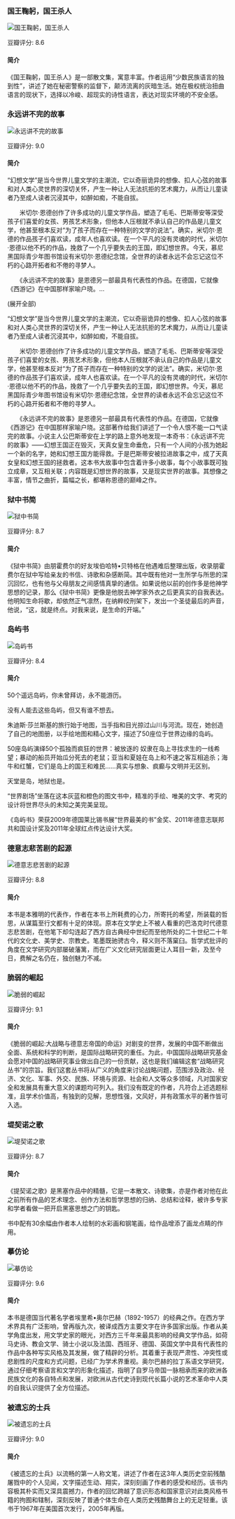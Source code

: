 

### 国王鞠躬，国王杀人

![国王鞠躬，国王杀人](https://img1.doubanio.com/view/subject/l/public/s4492037.jpg)

豆瓣评分: 8.6

#### 简介

《国王鞠躬，国王杀人》是一部散文集，寓意丰富。作者运用“少数民族语言的独到性”，讲述了她在秘密警察的监督下，颠沛流离的灰暗生活。她在极权统治扭曲语言的现状下，选择以冷峻、超现实的诗性语言，表达对现实环境的不安全感。



### 永远讲不完的故事

![永远讲不完的故事](https://img1.doubanio.com/view/subject/l/public/s1989989.jpg)

豆瓣评分: 9.0

#### 简介

“幻想文学”是当今世界儿童文学的主潮流，它以奇丽诡异的想像、扣人心弦的故事和对人类心灵世界的深切关怀，产生一种让人无法抗拒的艺术魔力，从而让儿童读者乃至成人读者沉浸其中，如醉如痴，不能自拔。



　　米切尔·恩德创作了许多成功的儿童文学作品，塑造了毛毛、巴斯蒂安等深受孩子们喜爱的女孩、男孩艺术形象，但他本人压根就不承认自己的作品是儿童文学，他甚至根本反对“为了孩子而存在一种特别的文学的说法”。确实，米切尔·恩德的作品孩子们喜欢读，成年人也喜欢读。在一个平凡的没有灵魂的时代，米切尔·恩德以他不朽的作品，挽救了一个几乎要失去的王国，即幻想世界。今天，慕尼黑国际青少年图书馆设有米切尔·恩德纪念馆，全世界的读者永远不会忘记这位不朽的心路开拓者和不倦的寻梦人。

　　《永远讲不完的故事》是恩德另一部最具有代表性的作品。在德国，它就像《西游记》在中国那样家喻户晓。...

(展开全部)

“幻想文学”是当今世界儿童文学的主潮流，它以奇丽诡异的想像、扣人心弦的故事和对人类心灵世界的深切关怀，产生一种让人无法抗拒的艺术魔力，从而让儿童读者乃至成人读者沉浸其中，如醉如痴，不能自拔。



　　米切尔·恩德创作了许多成功的儿童文学作品，塑造了毛毛、巴斯蒂安等深受孩子们喜爱的女孩、男孩艺术形象，但他本人压根就不承认自己的作品是儿童文学，他甚至根本反对“为了孩子而存在一种特别的文学的说法”。确实，米切尔·恩德的作品孩子们喜欢读，成年人也喜欢读。在一个平凡的没有灵魂的时代，米切尔·恩德以他不朽的作品，挽救了一个几乎要失去的王国，即幻想世界。今天，慕尼黑国际青少年图书馆设有米切尔·恩德纪念馆，全世界的读者永远不会忘记这位不朽的心路开拓者和不倦的寻梦人。

　　《永远讲不完的故事》是恩德另一部最具有代表性的作品。在德国，它就像《西游记》在中国那样家喻户晓。这部著作给我们讲述了一个令人恨不能一口气读完的故事。小说主人公巴斯蒂安在上学的路上意外地发现一本奇书：《永远讲不完的故事》——幻想王国正在毁灭，天真女皇生命垂危，只有一个人间的小孩为她起一个新的名字，她和幻想王国方能得救。于是巴斯蒂安被拉进故事之中，成了天真女皇和幻想王国的拯救者。这本书大故事中包含着许多小故事，每个小故事既可独立成章，又互相关联；内容既是幻想世界的故事，又是现实世界的故事。其想像之丰富，情节之曲折，篇幅之长，都堪称恩德的巅峰之作。



### 狱中书简

![狱中书简](https://img1.doubanio.com/view/subject/l/public/s6528159.jpg)

豆瓣评分: 8.7

#### 简介

《狱中书简》由朋霍费尔的好友埃伯哈特•贝特格在他遇难后整理出版，收录朋霍费尔在狱中写给亲友的书信、诗歌和杂感断简。其中既有他对一生所学与所思的深沉回忆，也有他与父母朋友之间感情真挚的通信。如果说他以前的创作多是他神学思想的记录，那么《狱中书简》更像是他脱去神学家外衣之后更真实的自我表达。他明知生命将歇，却依然正气凛然，在纳粹绞刑架下，发出一个圣徒最后的声音，他说，“这，就是终点。对我来说，是生命的开端。”



### 岛屿书

![岛屿书](https://img3.doubanio.com/view/subject/l/public/s24522940.jpg)

豆瓣评分: 8.4

#### 简介

50个遥远岛屿，你未曾拜访，永不能游历。

没有人能去这些岛屿，但又有谁不想去。

朱迪斯·莎兰斯基的旅行始于地图，当手指和目光掠过山川与河流。现在，她创造了自己的地图册，以手绘地图和精心文字，描述了50座位于世界边缘的岛屿。

50座岛屿演绎50个孤独而疯狂的世界：被放逐的 奴隶在岛上寻找求生的一线希望；暴动的船员开始瓜分死去的老鼠；亚当和夏娃在岛上和不速之客互相追杀；海牛和红蟹，它们是岛上的国王和难民……真实与想象、疯癫与文明并无区别。

天堂是岛，地狱也是。

“世界剧场”坐落在这本灰蓝和橙色的图文书中，精准的手绘、唯美的文字、考究的设计将世界尽头的未知之美完美呈现。

《岛屿书》荣获2009年德国莱比锡书展“世界最美的书”金奖、2011年德意志联邦共和国设计奖及2011年全球红点传达设计大奖。



### 德意志悲苦剧的起源

![德意志悲苦剧的起源](https://img1.doubanio.com/view/subject/l/public/s24518488.jpg)

豆瓣评分: 8.8

#### 简介

本书是本雅明的代表作，作者在本书上所耗费的心力，所寄托的希望，所装载的哲思，从谋篇至行文都有十足的体现。原本在文学史上不被人看重的巴洛克时代德意志悲苦剧，在他笔下却勾连起了西方自古典经中世纪而至他所处的二十世纪二十年代的文化史、美学史、宗教史。笔墨既驰骋古今，释义则不落窠臼。哲学式批评的角度在文学研究内部屡破藩篱，而在广义文化研究层面更让人耳目一新，及至今日，费解之名仍在，独创魅力不减。



### 脆弱的崛起

![脆弱的崛起](https://img3.doubanio.com/view/subject/l/public/s10910281.jpg)

豆瓣评分: 9.1

#### 简介

《脆弱的崛起:大战略与德意志帝国的命运》对剧变的世界，发展的中国不断做出全面、系统和科学的判断，是国际战略研究的重任。为此，中国国际战略研究基金会愿对中国的战略研究事业做出自己的一份贡献，这也是我们编辑这套“战略研究丛书”的宗旨。我们这套丛书将从广义的角度来讨论战略问题，范围涉及政治、经济、文化、军事、外交、民族、环境与资源、社会和人文等众多领域，凡对国家安全和发展具有重大意义的课题均可列入。我们没有既定的作者，凡符合上述选题标准，且学术价值高，有独到的见解，思想性强，文风好，并有政策水平的著作皆可入选。



### 堤契诺之歌

![堤契诺之歌](https://img3.doubanio.com/view/subject/l/public/s2623235.jpg)

豆瓣评分: 8.7

#### 简介

《提契诺之歌》是黑塞作品中的精髓，它是一本散文、诗歌集，亦是作者对他在此之前所有作品的艺术理念、创作方法和哲学思想的归纳、总结和诠释，被许多专家和学者看做一把开启黑塞思想之门的钥匙。

书中配有30余幅由作者本人绘制的水彩画和钢笔画，给作品增添了画龙点睛的作用。



### 摹仿论

![摹仿论](https://img3.doubanio.com/view/subject/l/public/s27305514.jpg)

豆瓣评分: 9.6

#### 简介

本书是德国当代著名学者埃里希•奥尔巴赫（1892-1957）的经典之作。在西方学术界具有广泛影响，曾再版九次，被译成西方主要文字在许多国家出版。作者从美学角度出发，用文学史家的眼光，对西方三千年来最具影响的经典文学作品，如荷马史诗、教会文学、骑士小说以及法国、西班牙、德国、英国文学中具有代表性的作品中各种写实风格及其发展，做了精辟的分析。其着重于表现严肃性、冲突性或悲剧性的尺度和方式问题，已经广为学术界重视。奥尔巴赫的拉丁系语文学研究，通过仔细考察语言和文学的形象化描述，指明了自罗马帝国一脉相承而来的欧洲各民族文化的各自特点和发展，对欧洲从古代史诗到现代长篇小说的艺术革命中人类的自我认识提供了全方位描述。



### 被遗忘的士兵

![被遗忘的士兵](https://img3.doubanio.com/view/subject/l/public/s6799454.jpg)

豆瓣评分: 9.0

#### 简介

《被遗忘的士兵》以流畅的第一人称文笔，讲述了作者在这3年人类历史空前残酷屠戮中的个人见闻，文字描述生动、翔实，深刻刻画了作者的感受和经历。该书内容极其朴实而又深具震撼力，作者的回忆跨越了意识形态和国家意识对此类风格书籍的拘囿和辖制，深刻反映了普通个体生命在人类历史残酷舞台上的无足轻重。该书于1967年在美国首次发行，2005年再版。



